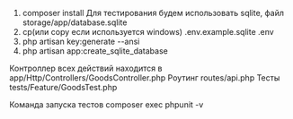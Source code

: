 1) composer install
Для тестирования будем использовать sqlite, файл storage/app/database.sqlite
2) cp(или copy если используется windows) .env.example.sqlite .env
3) php artisan key:generate --ansi
4) php artisan app:create_sqlite_database

Контроллер всех действий находится в app/Http/Controllers/GoodsController.php
Роутинг routes/api.php
Тесты tests/Feature/GoodsTest.php

Команда запуска тестов composer exec phpunit -v
